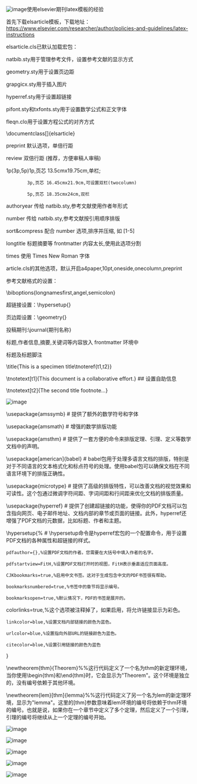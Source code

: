 ![image](https://github.com/user-attachments/assets/6d366737-fc06-4eec-9051-383c49d0dd05)使用elsevier期刊latex模板的经验

首先下载elsarticle模板，下载地址：https://www.elsevier.com/researcher/author/policies-and-guidelines/latex-instructions

elsarticle.cls已默认加载宏包：

natbib.sty用于管理参考文件，设置参考文献的显示方式

geometry.sty用于设置页边距

grapgicx.sty用于插入图片

hyperref.sty用于设置超链接

pifont.sty和txfonts.sty用于设置数学公式和正文字体

fleqn.clo用于设置方程公式的对齐方式

\documentclass[<options>]{elsarticle}

  preprint 默认选项，单倍行距
  
  review 双倍行距 (推荐，方便审稿人审稿)
  
  1p(3p,5p)1p,页芯 13.5cmx19.75cm,单栏;
  
            3p,页芯 16.45cmx21.9cm,可设置双栏(twocolumn)
            
            5p,页芯 18.35cmx24cm,双栏
            
  authoryear 传给 natbib.sty,参考文献使用作者年形式
  
  number 传给 natbib.sty,参考文献按引用顺序排版
  
  sort&compress 配合 number 选项,排序并压缩, 如 [1-5]
  
  longtitle 标题摘要等 frontmatter 内容太长,使用此选项分割
  
  times 使用 Times New Roman 字体

  
article.cls的其他选项，默认开启a4paper,10pt,oneside,onecolumn,preprint

参考文献格式的设置：

\biboptions{longnamesfirst,angel,semicolon}

超链接设置：\hypersetup{}

页边距设置：\geometry{}

投稿期刊:\journal{期刊名称}

标题,作者信息,摘要,关键词等内容放入 frontmatter 环境中

标题及标题脚注

\title{This is a specimen title\tnoteref{t1,t2}}

\tnotetext[t1]{This document is a collaborative effort.} ## 设置自助信息

\tnotetext[t2]{The second title footnote...}

![image](https://github.com/user-attachments/assets/c7d47ece-769f-465c-bdc2-a1f8eb991d03)

\usepackage{amssymb} # 提供了额外的数学符号和字体

\usepackage{amsmath} # 增强的数学排版功能

\usepackage{amsthm} # 提供了一套方便的命令来排版定理、引理、定义等数学文档中的声明。

\usepackage[american]{babel} # babel包用于处理多语言文档的排版，特别是对于不同语言的文本格式化和标点符号的处理。使用babel包可以确保文档在不同语言环境下的排版正确性。

\usepackage{microtype} # 提供了高级的排版特性，可以改善文档的视觉效果和可读性。这个包通过微调字符间距、字词间距和行间距来优化文档的排版质量。

\usepackage{hyperref} # 提供了创建超链接的功能，使得你的PDF文档可以包含指向网页、电子邮件地址、文档内部的章节或页面的链接。此外，hyperref还增强了PDF文档的元数据，比如标题、作者和主题。

\hypersetup{%  # \hypersetup命令是hyperref宏包的一个配置命令，用于设置PDF文档的各种属性和超链接的样式。

	pdfauthor={},%设置PDF文档的作者。您需要在大括号中填入作者的名字。
 
	pdfstartview=FitH,%设置PDF文档打开时的视图，FitH表示垂直适应页面高度。
 
	CJKbookmarks=true,%启用中文书签。这对于生成包含中文的PDF书签很有帮助。
 
	bookmarksnumbered=true,%书签中的章节将显示编号。
 
	bookmarksopen=true,%默认情况下，PDF的书签是展开的。
 
  colorlinks=true,%这个选项被注释掉了，如果启用，将允许链接显示为彩色。
 
	linkcolor=blue,%设置文档内部链接的颜色为蓝色。
 
	urlcolor=blue,%设置指向外部URL的链接颜色为蓝色。
 
	citecolor=blue,%设置引用链接的颜色为蓝色
 
}

\newtheorem{thm}{Theorem}%%这行代码定义了一个名为thm的新定理环境，当你使用\begin{thm}和\end{thm}时，它会显示为"Theorem"。这个环境是独立的，没有编号依赖于其他环境。

\newtheorem{lem}[thm]{lemma}%%这行代码定义了另一个名为lem的新定理环境，显示为"lemma"。这里的[thm]参数意味着lem环境的编号将依赖于thm环境的编号。也就是说，如果你在一个章节中定义了多个定理，然后定义了一个引理，引理的编号将继续从上一个定理的编号开始。


![image](https://github.com/user-attachments/assets/2b542f5d-6ce3-449d-a9f5-b1aca610a3df)

![image](https://github.com/user-attachments/assets/6901772e-e3cb-450d-9cad-ec7b00e6de8c)

![image](https://github.com/user-attachments/assets/9cac7e19-d935-47a9-bfec-91c120a0a50d)

![image](https://github.com/user-attachments/assets/b37ec5ce-cd38-4449-99b0-992fe40da9d8)

![image](https://github.com/user-attachments/assets/41979b6f-ce0b-4036-bdf8-e259cbbca6cc)

















